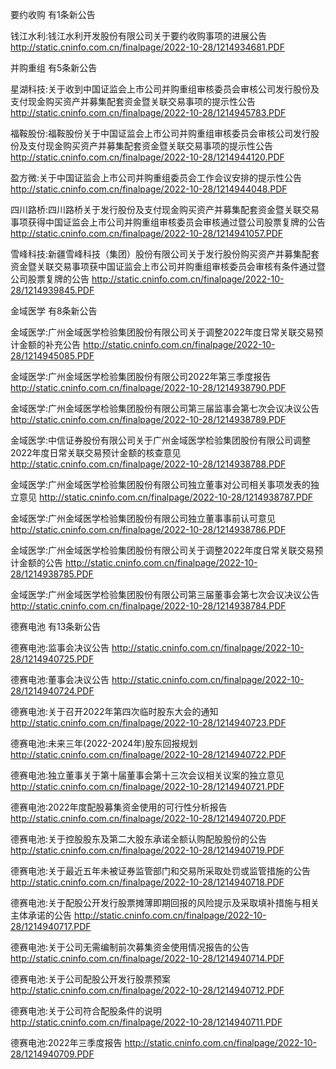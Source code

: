 要约收购 有1条新公告 

钱江水利:钱江水利开发股份有限公司关于要约收购事项的进展公告 http://static.cninfo.com.cn/finalpage/2022-10-28/1214934681.PDF 

并购重组 有5条新公告 

星湖科技:关于收到中国证监会上市公司并购重组审核委员会审核公司发行股份及支付现金购买资产并募集配套资金暨关联交易事项的提示性公告 http://static.cninfo.com.cn/finalpage/2022-10-28/1214945783.PDF 

福鞍股份:福鞍股份关于中国证监会上市公司并购重组审核委员会审核公司发行股份及支付现金购买资产并募集配套资金暨关联交易事项的提示性公告 http://static.cninfo.com.cn/finalpage/2022-10-28/1214944120.PDF 

盈方微:关于中国证监会上市公司并购重组委员会工作会议安排的提示性公告 http://static.cninfo.com.cn/finalpage/2022-10-28/1214944048.PDF 

四川路桥:四川路桥关于发行股份及支付现金购买资产并募集配套资金暨关联交易事项获得中国证监会上市公司并购重组审核委员会审核通过暨公司股票复牌的公告 http://static.cninfo.com.cn/finalpage/2022-10-28/1214941057.PDF 

雪峰科技:新疆雪峰科技（集团）股份有限公司关于发行股份购买资产并募集配套资金暨关联交易事项获中国证监会上市公司并购重组审核委员会审核有条件通过暨公司股票复牌的公告 http://static.cninfo.com.cn/finalpage/2022-10-28/1214939845.PDF 

金域医学 有8条新公告 

金域医学:广州金域医学检验集团股份有限公司关于调整2022年度日常关联交易预计金额的补充公告 http://static.cninfo.com.cn/finalpage/2022-10-28/1214945085.PDF 

金域医学:广州金域医学检验集团股份有限公司2022年第三季度报告 http://static.cninfo.com.cn/finalpage/2022-10-28/1214938790.PDF 

金域医学:广州金域医学检验集团股份有限公司第三届监事会第七次会议决议公告 http://static.cninfo.com.cn/finalpage/2022-10-28/1214938789.PDF 

金域医学:中信证券股份有限公司关于广州金域医学检验集团股份有限公司调整2022年度日常关联交易预计金额的核查意见 http://static.cninfo.com.cn/finalpage/2022-10-28/1214938788.PDF 

金域医学:广州金域医学检验集团股份有限公司独立董事对公司相关事项发表的独立意见 http://static.cninfo.com.cn/finalpage/2022-10-28/1214938787.PDF 

金域医学:广州金域医学检验集团股份有限公司独立董事事前认可意见 http://static.cninfo.com.cn/finalpage/2022-10-28/1214938786.PDF 

金域医学:广州金域医学检验集团股份有限公司关于调整2022年度日常关联交易预计金额的公告 http://static.cninfo.com.cn/finalpage/2022-10-28/1214938785.PDF 

金域医学:广州金域医学检验集团股份有限公司第三届董事会第七次会议决议公告 http://static.cninfo.com.cn/finalpage/2022-10-28/1214938784.PDF 

德赛电池 有13条新公告 

德赛电池:监事会决议公告 http://static.cninfo.com.cn/finalpage/2022-10-28/1214940725.PDF 

德赛电池:董事会决议公告 http://static.cninfo.com.cn/finalpage/2022-10-28/1214940724.PDF 

德赛电池:关于召开2022年第四次临时股东大会的通知 http://static.cninfo.com.cn/finalpage/2022-10-28/1214940723.PDF 

德赛电池:未来三年(2022-2024年)股东回报规划 http://static.cninfo.com.cn/finalpage/2022-10-28/1214940722.PDF 

德赛电池:独立董事关于第十届董事会第十三次会议相关议案的独立意见 http://static.cninfo.com.cn/finalpage/2022-10-28/1214940721.PDF 

德赛电池:2022年度配股募集资金使用的可行性分析报告 http://static.cninfo.com.cn/finalpage/2022-10-28/1214940720.PDF 

德赛电池:关于控股股东及第二大股东承诺全额认购配股股份的公告 http://static.cninfo.com.cn/finalpage/2022-10-28/1214940719.PDF 

德赛电池:关于最近五年未被证券监管部门和交易所采取处罚或监管措施的公告 http://static.cninfo.com.cn/finalpage/2022-10-28/1214940718.PDF 

德赛电池:关于配股公开发行股票摊薄即期回报的风险提示及采取填补措施与相关主体承诺的公告 http://static.cninfo.com.cn/finalpage/2022-10-28/1214940717.PDF 

德赛电池:关于公司无需编制前次募集资金使用情况报告的公告 http://static.cninfo.com.cn/finalpage/2022-10-28/1214940714.PDF 

德赛电池:关于公司配股公开发行股票预案 http://static.cninfo.com.cn/finalpage/2022-10-28/1214940712.PDF 

德赛电池:关于公司符合配股条件的说明 http://static.cninfo.com.cn/finalpage/2022-10-28/1214940711.PDF 

德赛电池:2022年三季度报告 http://static.cninfo.com.cn/finalpage/2022-10-28/1214940709.PDF 

